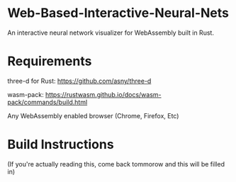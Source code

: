 # Web-Based-Interactive-Neural-Nets
An interactive neural network visualizer for WebAssembly built in Rust.

# Requirements
three-d for Rust: https://github.com/asny/three-d 

wasm-pack: https://rustwasm.github.io/docs/wasm-pack/commands/build.html 

Any WebAssembly enabled browser (Chrome, Firefox, Etc) 

# Build Instructions
(If you're actually reading this, come back tommorow and this will be filled in)
